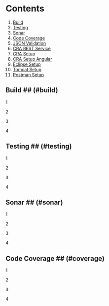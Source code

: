 # Contents
1. [Build](#build)
1. [Testing](#testing)
1. [Sonar](#sonar)
1. [Code Coverage](#coverage)
1. [JSON Validation](#json-validation)
1. [CRA REST Service](#cra-rest-service)
1. [CRA Setup](#cra-setup)
1. [CRA Setup Angular](#cra-setup-angular)
1. [Eclipse Setup](#eclipse-setup)
1. [Tomcat Setup](#tomcat-setup)
1. [Postman Setup](#postman-setup)

## Build ## (#build) 
1

2

3

4

## Testing ## (#testing) 
1

2

3

4


## Sonar ## (#sonar) 
1

2

3

4

## Code Coverage ## (#coverage) 
1

2

3

4

